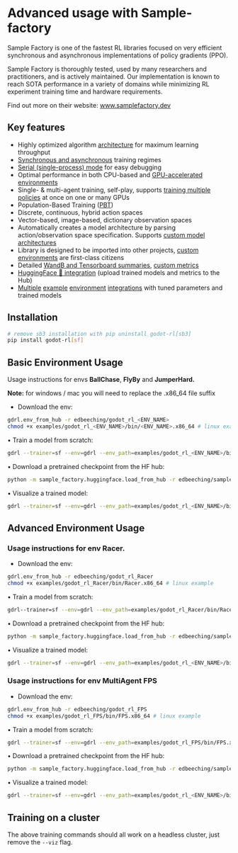# Advanced usage with Sample-factory

Sample Factory is one of the fastest RL libraries focused on very efficient synchronous and asynchronous implementations of policy gradients (PPO).

Sample Factory is thoroughly tested, used by many researchers and practitioners, and is actively maintained. Our implementation is known to reach SOTA performance in a variety of domains while minimizing RL experiment training time and hardware requirements.

Find out more on their website: www.samplefactory.dev

## Key features

- Highly optimized algorithm [architecture](https://www.samplefactory.dev/06-architecture/overview/) for maximum learning throughput
- [Synchronous and asynchronous](https://www.samplefactory.dev/07-advanced-topics/sync-async/) training regimes
- [Serial (single-process) mode](https://www.samplefactory.dev/07-advanced-topics/serial-mode/) for easy debugging
- Optimal performance in both CPU-based and [GPU-accelerated environments](https://www.samplefactory.dev/09-environment-integrations/isaacgym/)
- Single- & multi-agent training, self-play, supports [training multiple policies](https://www.samplefactory.dev/07-advanced-topics/multi-policy-training/) at once on one or many GPUs
- Population-Based Training ([PBT](https://www.samplefactory.dev/07-advanced-topics/pbt/))
- Discrete, continuous, hybrid action spaces
- Vector-based, image-based, dictionary observation spaces
- Automatically creates a model architecture by parsing action/observation space specification. Supports [custom model architectures](https://www.samplefactory.dev/03-customization/custom-models/)
- Library is designed to be imported into other projects, [custom environments](https://www.samplefactory.dev/03-customization/custom-environments/) are first-class citizens
- Detailed [WandB and Tensorboard summaries](https://www.samplefactory.dev/05-monitoring/metrics-reference/), [custom metrics](https://www.samplefactory.dev/05-monitoring/custom-metrics/)
- [HuggingFace 🤗 integration](https://www.samplefactory.dev/10-huggingface/huggingface/) (upload trained models and metrics to the Hub)
- [Multiple](https://www.samplefactory.dev/09-environment-integrations/mujoco/) [example](https://www.samplefactory.dev/09-environment-integrations/atari/) [environment](https://www.samplefactory.dev/09-environment-integrations/vizdoom/) [integrations](https://www.samplefactory.dev/09-environment-integrations/dmlab/) with tuned parameters and trained models

## Installation

```bash
# remove sb3 installation with pip uninstall godot-rl[sb3]
pip install godot-rl[sf]
```

## Basic Environment Usage

Usage instructions for envs **BallChase**, **FlyBy** and **JumperHard.**

**Note:** for windows / mac you will need to replace the .x86_64 file suffix

- Download the env:

```bash
gdrl.env_from_hub -r edbeeching/godot_rl_<ENV_NAME>
chmod +x examples/godot_rl_<ENV_NAME>/bin/<ENV_NAME>.x86_64 # linux example
```

• Train a model from scratch:

```bash
gdrl --trainer=sf --env=gdrl --env_path=examples/godot_rl_<ENV_NAME>/bin/<ENV_NAME>.x86_64 --num_workers=10 --experiment=BallChase --viz  --speedup=8 --batched_sampling=True
```

• Download a pretrained checkpoint from the HF hub:

```bash
python -m sample_factory.huggingface.load_from_hub -r edbeeching/sample_factory_<ENV_NAME>
```

• Visualize a trained model:

```bash
gdrl --trainer=sf --env=gdrl --env_path=examples/godot_rl_<ENV_NAME>/bin/<ENV_NAME>.x86_64 --num_workers=1 --experiment=<ENV_NAME> --viz --eval --batched_sampling=True --speedup=8 --push_to_hub --hf_repository=<HF_USERNAME>/sample_factory_<ENV_NAME>
```

## Advanced Environment Usage

### Usage instructions for env **Racer.**

- Download the env:

```bash
gdrl.env_from_hub -r edbeeching/godot_rl_Racer
chmod +x examples/godot_rl_Racer/bin/Racer.x86_64 # linux example
```

• Train a model from scratch:

```bash
gdrl--trainer=sf --env=gdrl --env_path=examples/godot_rl_Racer/bin/Racer.x86_64 --train_for_env_steps=10000000 --experiment=Racer --reward_scale=0.01 --worker_num_splits=2 --num_envs_per_worker=2 --num_workers=40 --speedup=8 --batched_sampling=True --batch_size=2048 --num_batches_per_epoch=2 --num_epochs=2  --learning_rate=0.0001 --exploration_loss_coef=0.0001 --lr_schedule=kl_adaptive_epoch --lr_schedule_kl_threshold=0.04 --use_rnn=True --recurrence=32
```

• Download a pretrained checkpoint from the HF hub:

```bash
python -m sample_factory.huggingface.load_from_hub -r edbeeching/sample_factory_<ENV_NAME>
```

• Visualize a trained model:

```bash
gdrl --trainer=sf --env=gdrl --env_path=examples/godot_rl_<ENV_NAME>/bin/<ENV_NAME>.x86_64 --num_workers=1 --experiment=<ENV_NAME> --viz --eval --batched_sampling=True --speedup=8 --push_to_hub --hf_repository=<HF_USERNAME>/sample_factory_<ENV_NAME>
```

### Usage instructions for env **MultiAgent FPS**

- Download the env:

```bash
gdrl.env_from_hub -r edbeeching/godot_rl_FPS
chmod +x examples/godot_rl_FPS/bin/FPS.x86_64 # linux example
```

• Train a model from scratch:

```bash
gdrl --trainer=sf --env=gdrl --env_path=examples/godot_rl_FPS/bin/FPS.x86_64 --num_workers=10 --experiment=FPS --viz --batched_sampling=True --speedup=8 --num_workers=80 --batched_sampling=False --num_policies=4 --with_pbt=True --pbt_period_env_steps=1000000 --pbt_start_mutation=1000000 --batch_size=2048 --num_batches_per_epoch=2 --num_epochs=2 --learning_rate=0.00005 --exploration_loss_coef=0.001 --lr_schedule=kl_adaptive_epoch --lr_schedule_kl_threshold=0.08 --use_rnn=True --recurrence=32
```

• Download a pretrained checkpoint from the HF hub:

```bash
python -m sample_factory.huggingface.load_from_hub -r edbeeching/sample_factory_<ENV_NAME>
```

• Visualize a trained model:

```bash
gdrl --trainer=sf --env=gdrl --env_path=examples/godot_rl_<ENV_NAME>/bin/<ENV_NAME>.x86_64 --num_workers=1 --experiment=<ENV_NAME> --viz --eval --batched_sampling=True --speedup=8 --push_to_hub --hf_repository=<HF_USERNAME>/sample_factory_<ENV_NAME>
```

## Training on a cluster

The above training commands should all work on a headless cluster, just remove the `--viz` flag.
